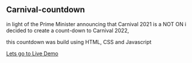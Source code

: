## Carnival-countdown
 in light of the Prime Minister announcing that Carnival 2021 is a NOT ON
 i decided to create a count-down to Carnival 2022, 
 
 this countdown was build using HTML, CSS and Javascript

 [Lets go to Live Demo](https://anascnm.github.io/carnival-countdown/)
